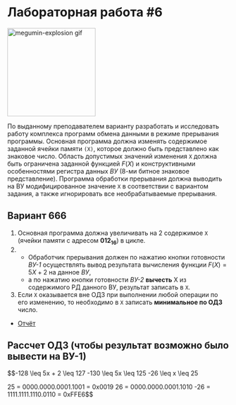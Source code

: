 # Лабораторная работа #6

<img alt="megumin-explosion gif" src="https://github.com/maxbarsukov/itmo/blob/master/.docs/megumin-explosion.gif" height="200">

По выданному преподавателем варианту разработать и исследовать работу комплекса программ обмена данными в режиме прерывания программы. Основная программа должна изменять содержимое заданной ячейки памяти `(Х)`, которое должно быть представлено как знаковое число. Область допустимых значений изменения `Х` должна быть ограничена заданной функцией $F(X)$ и конструктивными особенностями регистра данных *ВУ* (8-ми битное знаковое представление). Программа обработки прерывания должна выводить на ВУ модифицированное значение `Х` в соответствии с вариантом задания, а также игнорировать все необрабатываемые прерывания.

## Вариант 666

1. Основная программа должна увеличивать на 2 содержимое `X` (ячейки памяти с адресом **012**<sub>**16**</sub>) в цикле.
2. 
    - Обработчик прерывания должен по нажатию кнопки готовности *ВУ-1* осуществлять вывод результата вычисления функции $F(X) = 5X + 2$ на данное *ВУ*,
    - a по нажатию кнопки готовности *ВУ-2* **вычесть** Х из содержимого РД данного ВУ, результат записать в `Х`.
3. Если `Х` оказывается вне ОДЗ при выполнении любой операции по его изменению, то необходимо в `Х` записать **минимальное по ОДЗ** число.

- [Отчёт](./docs/report.pdf)

## Рассчет ОДЗ (чтобы результат возможно было вывести на ВУ-1)

$$-128 \leq 5x + 2 \leq 127
-130 \leq 5x \leq 125
-26 \leq x \leq 25

25  = 0000.0000.0001.1001 = 0x0019
26  = 0000.0000.0001.1010
-26 = 1111.1111.1110.0110 = 0xFFE6$$
